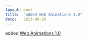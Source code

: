 ```yaml
---
layout: post
title:  "added Web Animations 1.0"
date:   2013-06-25
---
```


added [Web Animations 1.0](http://www.w3.org/TR/web-animations/)

